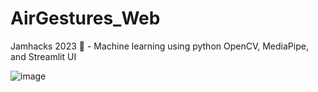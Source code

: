 # AirGestures_Web
Jamhacks 2023 🍇 - Machine learning using python OpenCV, MediaPipe, and Streamlit UI

![image](https://github.com/r-chong/AirGestures_Web/assets/75395781/de9fbd9d-9302-4095-bcd9-aa7d06247eea)
